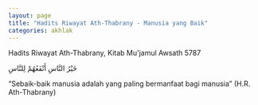 ```yaml
---
layout: page
title: "Hadits Riwayat Ath-Thabrany - Manusia yang Baik"
categories: akhlak
---
```


Hadits Riwayat Ath-Thabrany, Kitab Mu'jamul Awsath 5787

<p class="arab">
خَيْرُ النَّاسِ أَنْفَعُهُمْ لِلنَّاسِ
</p>

“Sebaik-baik manusia adalah yang paling bermanfaat bagi manusia” (H.R. Ath-Thabrany)

<!-- https://dorar.net/h/BMFC9PoP -->